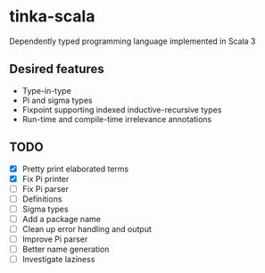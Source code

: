 # tinka-scala
Dependently typed programming language implemented in Scala 3

## Desired features
- Type-in-type
- Pi and sigma types
- Fixpoint supporting indexed inductive-recursive types
- Run-time and compile-time irrelevance annotations

## TODO
- [x] Pretty print elaborated terms
- [x] Fix Pi printer
- [ ] Fix Pi parser
- [ ] Definitions
- [ ] Sigma types
- [ ] Add a package name
- [ ] Clean up error handling and output
- [ ] Improve Pi parser
- [ ] Better name generation
- [ ] Investigate laziness
